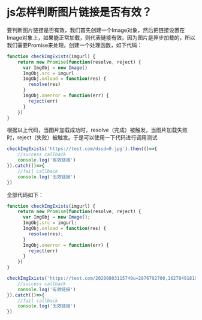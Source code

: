 # js怎样判断图片链接是否有效？

要判断图片链接是否有效，我们首先创建一个Image对象，然后把链接设置在Image对象上，如果能正常加载，则代表链接有效。因为图片是异步加载的，所以我们需要Promise来处理。创建一个处理函数，如下代码：

```javascript
function checkImgExists(imgurl) {
    return new Promise(function(resolve, reject) {
      var ImgObj = new Image()
      ImgObj.src = imgurl
      ImgObj.onload = function(res) {
        resolve(res)
      }
      ImgObj.onerror = function(err) {
        reject(err)
      }
    })
}
```

根据以上代码，当图片加载成功时，resolve（完成）被触发，当图片加载失败时，reject（失败）被触发。于是可以使用一下代码进行调用测试

```javascript
checkImgExists('https://test.com/dssd=0.jpg').then(()=>{
    //success callback
    console.log('有效链接')
}).catch(()=>{
    //fail callback
    console.log('无效链接')
})
```

全部代码如下：

```js
function checkImgExists(imgurl) {
    return new Promise(function(resolve, reject) {
      var ImgObj = new Image();
      ImgObj.src = imgurl;
      ImgObj.onload = function(res) {
        resolve(res);
      }
      ImgObj.onerror = function(err) {
        reject(err)
      }
    })
}

checkImgExists('https://test.com/20200803115749u=2876792700,1627849181&fm=26&gp=0.jpg').then(()=>{
    //success callback
    console.log('有效链接')
}).catch(()=>{
    //fail callback
    console.log('无效链接')
})
```
